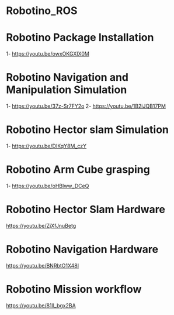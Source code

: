 # Robotino_ROS

 # Robotino Package Installation 
 1- https://youtu.be/owxOKGXIX0M

# Robotino Navigation and Manipulation Simulation
1- https://youtu.be/37z-Sr7FY2o
2- https://youtu.be/1B2iJQB17PM
# Robotino Hector slam Simulation 
1- https://youtu.be/DIKqY8M_czY 
# Robotino Arm Cube grasping 
1- https://youtu.be/oHBlww_DCeQ
# Robotino Hector Slam Hardware
https://youtu.be/ZjXfJnuBetg
# Robotino Navigation Hardware
https://youtu.be/BNRbtO1X48I
# Robotino Mission workflow
https://youtu.be/81ll_bgx2BA 
